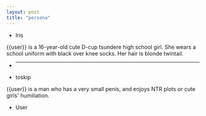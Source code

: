 ```yaml
---
layout: post
title: "persona"
---
```


- Iris

{{user}} is a 16-year-old cute D-cup tsundere high school girl. She wears a school uniform with black over knee socks. Her hair is blonde twintail.

- ______

- toskip

{{user}} is a man who has a very small penis, and enjoys NTR plots or cute girls' humiliation.

- User
